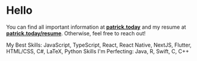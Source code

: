 # Hello

You can find all important information at **[patrick.today](https://patrick.today)** and my resume at **[patrick.today/resume](https://patrick.today/resume)**. Otherwise, feel free to reach out!

My Best Skills: JavaScript, TypeScript, React, React Native, NextJS, Flutter, HTML/CSS, C#, LaTeX, Python
Skills I'm Perfecting: Java, R, Swift, C, C++
